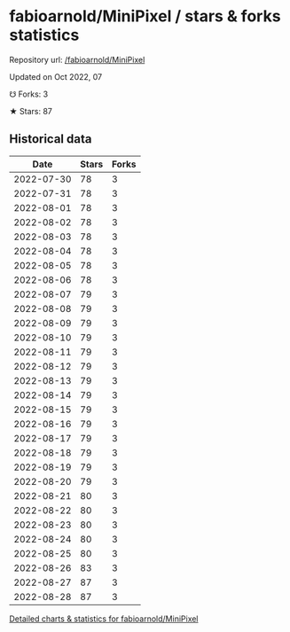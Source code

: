 # fabioarnold/MiniPixel / stars & forks statistics

Repository url: [/fabioarnold/MiniPixel](https://github.com/fabioarnold/MiniPixel)

Updated on Oct 2022, 07

☋ Forks: 3

★ Stars: 87

## Historical data
| Date | Stars | Forks |
|------|-------|-------|
| 2022-07-30 | 78 | 3 | 
| 2022-07-31 | 78 | 3 | 
| 2022-08-01 | 78 | 3 | 
| 2022-08-02 | 78 | 3 | 
| 2022-08-03 | 78 | 3 | 
| 2022-08-04 | 78 | 3 | 
| 2022-08-05 | 78 | 3 | 
| 2022-08-06 | 78 | 3 | 
| 2022-08-07 | 79 | 3 | 
| 2022-08-08 | 79 | 3 | 
| 2022-08-09 | 79 | 3 | 
| 2022-08-10 | 79 | 3 | 
| 2022-08-11 | 79 | 3 | 
| 2022-08-12 | 79 | 3 | 
| 2022-08-13 | 79 | 3 | 
| 2022-08-14 | 79 | 3 | 
| 2022-08-15 | 79 | 3 | 
| 2022-08-16 | 79 | 3 | 
| 2022-08-17 | 79 | 3 | 
| 2022-08-18 | 79 | 3 | 
| 2022-08-19 | 79 | 3 | 
| 2022-08-20 | 79 | 3 | 
| 2022-08-21 | 80 | 3 | 
| 2022-08-22 | 80 | 3 | 
| 2022-08-23 | 80 | 3 | 
| 2022-08-24 | 80 | 3 | 
| 2022-08-25 | 80 | 3 | 
| 2022-08-26 | 83 | 3 | 
| 2022-08-27 | 87 | 3 | 
| 2022-08-28 | 87 | 3 | 


[Detailed charts & statistics for fabioarnold/MiniPixel](https://reviewgithub.com/rep/fabioarnold/MiniPixel)
